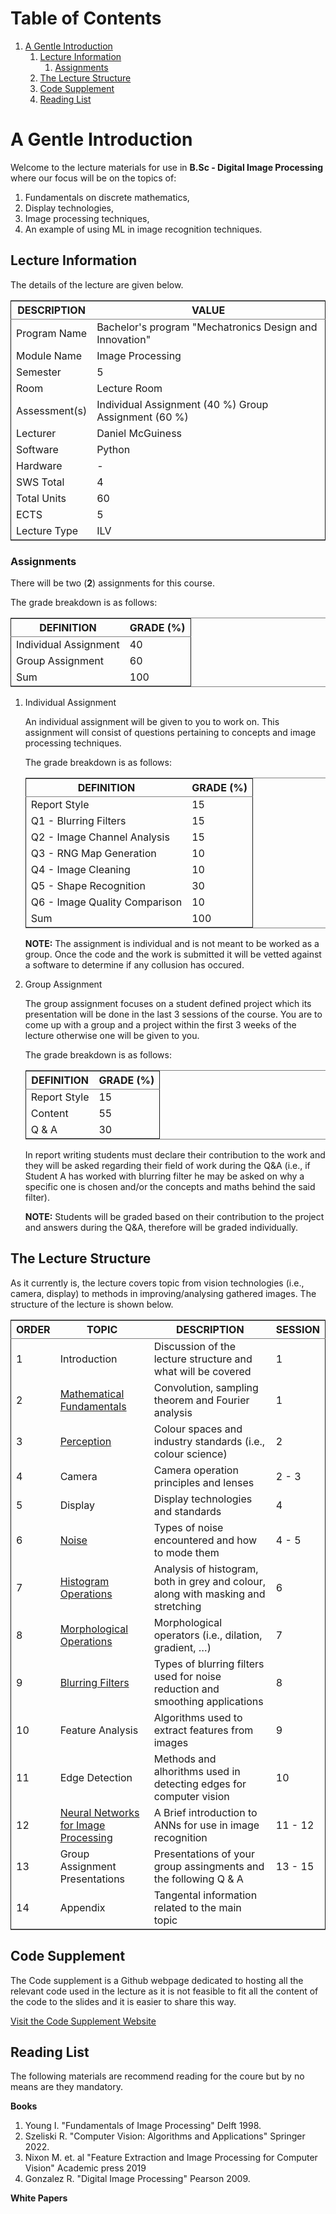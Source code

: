 
# Table of Contents

1.  [A Gentle Introduction](#orgf9d4f1c)
    1.  [Lecture Information](#org33b5f32)
        1.  [Assignments](#orgf7e9b9e)
    2.  [The Lecture Structure](#orgb5cae0e)
    3.  [Code Supplement](#org94a0f06)
    4.  [Reading List](#org159a80f)


<a id="orgf9d4f1c"></a>

# A Gentle Introduction

Welcome to the lecture materials for use in **B.Sc - Digital Image Processing** where our
focus will be on the topics of:

1.  Fundamentals on discrete mathematics,
2.  Display technologies,
3.  Image processing techniques,
4.  An example of using ML in image recognition techniques.


<a id="org33b5f32"></a>

## Lecture Information

The details of the lecture are given below.

<table border="2" cellspacing="0" cellpadding="6" rules="groups" frame="hsides">


<colgroup>
<col  class="org-left" />

<col  class="org-left" />
</colgroup>
<thead>
<tr>
<th scope="col" class="org-left">DESCRIPTION</th>
<th scope="col" class="org-left">VALUE</th>
</tr>
</thead>

<tbody>
<tr>
<td class="org-left">Program Name</td>
<td class="org-left">Bachelor's program "Mechatronics Design and Innovation"</td>
</tr>


<tr>
<td class="org-left">Module Name</td>
<td class="org-left">Image Processing</td>
</tr>


<tr>
<td class="org-left">Semester</td>
<td class="org-left">5</td>
</tr>


<tr>
<td class="org-left">Room</td>
<td class="org-left">Lecture Room</td>
</tr>


<tr>
<td class="org-left">Assessment(s)</td>
<td class="org-left">Individual Assignment (40 %) Group Assignment (60 %)</td>
</tr>


<tr>
<td class="org-left">Lecturer</td>
<td class="org-left">Daniel McGuiness</td>
</tr>


<tr>
<td class="org-left">Software</td>
<td class="org-left">Python</td>
</tr>


<tr>
<td class="org-left">Hardware</td>
<td class="org-left">-</td>
</tr>


<tr>
<td class="org-left">SWS Total</td>
<td class="org-left">4</td>
</tr>


<tr>
<td class="org-left">Total Units</td>
<td class="org-left">60</td>
</tr>


<tr>
<td class="org-left">ECTS</td>
<td class="org-left">5</td>
</tr>


<tr>
<td class="org-left">Lecture Type</td>
<td class="org-left">ILV</td>
</tr>
</tbody>
</table>


<a id="orgf7e9b9e"></a>

### Assignments

There will be two (**2**) assignments for this course.

The grade breakdown is as follows:

<table border="2" cellspacing="0" cellpadding="6" rules="groups" frame="hsides">


<colgroup>
<col  class="org-left" />

<col  class="org-right" />
</colgroup>
<thead>
<tr>
<th scope="col" class="org-left">DEFINITION</th>
<th scope="col" class="org-right">GRADE (%)</th>
</tr>
</thead>

<tbody>
<tr>
<td class="org-left">Individual Assignment</td>
<td class="org-right">40</td>
</tr>


<tr>
<td class="org-left">Group Assignment</td>
<td class="org-right">60</td>
</tr>


<tr>
<td class="org-left">Sum</td>
<td class="org-right">100</td>
</tr>
</tbody>
</table>

1.  Individual Assignment

    An individual assignment will be given to you to work on. This assignment will consist of
    questions pertaining to concepts and image processing techniques.
    
    The grade breakdown is as follows:
    
    <table border="2" cellspacing="0" cellpadding="6" rules="groups" frame="hsides">
    
    
    <colgroup>
    <col  class="org-left" />
    
    <col  class="org-right" />
    </colgroup>
    <thead>
    <tr>
    <th scope="col" class="org-left">DEFINITION</th>
    <th scope="col" class="org-right">GRADE (%)</th>
    </tr>
    </thead>
    
    <tbody>
    <tr>
    <td class="org-left">Report Style</td>
    <td class="org-right">15</td>
    </tr>
    
    
    <tr>
    <td class="org-left">Q1 - Blurring Filters</td>
    <td class="org-right">15</td>
    </tr>
    
    
    <tr>
    <td class="org-left">Q2 - Image Channel Analysis</td>
    <td class="org-right">15</td>
    </tr>
    
    
    <tr>
    <td class="org-left">Q3 - RNG Map Generation</td>
    <td class="org-right">10</td>
    </tr>
    
    
    <tr>
    <td class="org-left">Q4 - Image Cleaning</td>
    <td class="org-right">10</td>
    </tr>
    
    
    <tr>
    <td class="org-left">Q5 - Shape Recognition</td>
    <td class="org-right">30</td>
    </tr>
    
    
    <tr>
    <td class="org-left">Q6 - Image Quality Comparison</td>
    <td class="org-right">10</td>
    </tr>
    
    
    <tr>
    <td class="org-left">Sum</td>
    <td class="org-right">100</td>
    </tr>
    </tbody>
    </table>
    
    **NOTE:** The assignment is individual and is not meant to be worked as a group. Once the
    code and the work is submitted it will be vetted against a software to determine
    if any collusion has occured.

2.  Group Assignment

    The group assignment focuses on a student defined project which its presentation will be
    done in the last 3 sessions of the course. You are to come up with a group and a project
    within the first 3 weeks of the lecture otherwise one will be given to you.
    
    The grade breakdown is as follows:
    
    <table border="2" cellspacing="0" cellpadding="6" rules="groups" frame="hsides">
    
    
    <colgroup>
    <col  class="org-left" />
    
    <col  class="org-right" />
    </colgroup>
    <thead>
    <tr>
    <th scope="col" class="org-left">DEFINITION</th>
    <th scope="col" class="org-right">GRADE (%)</th>
    </tr>
    </thead>
    
    <tbody>
    <tr>
    <td class="org-left">Report Style</td>
    <td class="org-right">15</td>
    </tr>
    
    
    <tr>
    <td class="org-left">Content</td>
    <td class="org-right">55</td>
    </tr>
    
    
    <tr>
    <td class="org-left">Q &amp; A</td>
    <td class="org-right">30</td>
    </tr>
    </tbody>
    </table>
    
    In report writing students must declare their contribution to the work and they will be
    asked regarding their field of work during the Q&A (i.e., if Student A has worked with
    blurring filter he may be asked on why a specific one is chosen and/or the concepts and
    maths behind the said filter).
    
    **NOTE:** Students will be graded based on their contribution to the project and answers
    during the Q&A, therefore will be graded individually.


<a id="orgb5cae0e"></a>

## The Lecture Structure

As it currently is, the lecture covers topic from vision technologies (i.e., camera, display) to
methods in improving/analysing gathered images. The structure of the lecture is shown below.

<table border="2" cellspacing="0" cellpadding="6" rules="groups" frame="hsides">


<colgroup>
<col  class="org-right" />

<col  class="org-left" />

<col  class="org-left" />

<col  class="org-right" />
</colgroup>
<thead>
<tr>
<th scope="col" class="org-right">ORDER</th>
<th scope="col" class="org-left">TOPIC</th>
<th scope="col" class="org-left">DESCRIPTION</th>
<th scope="col" class="org-right">SESSION</th>
</tr>
</thead>

<tbody>
<tr>
<td class="org-right">1</td>
<td class="org-left">Introduction</td>
<td class="org-left">Discussion of the lecture structure and what will be covered</td>
<td class="org-right">1</td>
</tr>


<tr>
<td class="org-right">2</td>
<td class="org-left"><a href="file:///Users/danielmcguiness/GitHub/MCI-Source-Files/(BSc - Lecture) Digital Image Processing/Lecture Slides/DIP Slide/codes/Mathematical-Fundamentals.html">Mathematical Fundamentals</a></td>
<td class="org-left">Convolution, sampling theorem and Fourier analysis</td>
<td class="org-right">1</td>
</tr>


<tr>
<td class="org-right">3</td>
<td class="org-left"><a href="file:///Users/danielmcguiness/GitHub/MCI-Source-Files/(BSc - Lecture) Digital Image Processing/Lecture Slides/DIP Slide/codes/Perception.html">Perception</a></td>
<td class="org-left">Colour spaces and industry standards (i.e., colour science)</td>
<td class="org-right">2</td>
</tr>


<tr>
<td class="org-right">4</td>
<td class="org-left">Camera</td>
<td class="org-left">Camera operation principles and lenses</td>
<td class="org-right">2 - 3</td>
</tr>


<tr>
<td class="org-right">5</td>
<td class="org-left">Display</td>
<td class="org-left">Display technologies and standards</td>
<td class="org-right">4</td>
</tr>


<tr>
<td class="org-right">6</td>
<td class="org-left"><a href="file:///Users/danielmcguiness/GitHub/MCI-Source-Files/(BSc - Lecture) Digital Image Processing/Lecture Slides/DIP Slide/codes/Noise.corg">Noise</a></td>
<td class="org-left">Types of noise encountered and how to mode them</td>
<td class="org-right">4 -  5</td>
</tr>


<tr>
<td class="org-right">7</td>
<td class="org-left"><a href="file:///Users/danielmcguiness/GitHub/MCI-Source-Files/(BSc - Lecture) Digital Image Processing/Lecture Slides/DIP Slide/codes/Histogram-Operations.corg">Histogram Operations</a></td>
<td class="org-left">Analysis of histogram, both in grey and colour, along with masking and stretching</td>
<td class="org-right">6</td>
</tr>


<tr>
<td class="org-right">8</td>
<td class="org-left"><a href="file:///Users/danielmcguiness/GitHub/MCI-Source-Files/(BSc - Lecture) Digital Image Processing/Lecture Slides/DIP Slide/codes/Morphological-Operations.corg">Morphological Operations</a></td>
<td class="org-left">Morphological operators (i.e., dilation, gradient, &#x2026;)</td>
<td class="org-right">7</td>
</tr>


<tr>
<td class="org-right">9</td>
<td class="org-left"><a href="file:///Users/danielmcguiness/GitHub/MCI-Source-Files/(BSc - Lecture) Digital Image Processing/Lecture Slides/DIP Slide/codes/Blurring-Filters.corg">Blurring Filters</a></td>
<td class="org-left">Types of blurring filters used for noise reduction and smoothing applications</td>
<td class="org-right">8</td>
</tr>


<tr>
<td class="org-right">10</td>
<td class="org-left">Feature Analysis</td>
<td class="org-left">Algorithms used to extract features from images</td>
<td class="org-right">9</td>
</tr>


<tr>
<td class="org-right">11</td>
<td class="org-left">Edge Detection</td>
<td class="org-left">Methods and alhorithms used in detecting edges for computer vision</td>
<td class="org-right">10</td>
</tr>


<tr>
<td class="org-right">12</td>
<td class="org-left"><a href="file:///Users/danielmcguiness/GitHub/MCI-Source-Files/(BSc - Lecture) Digital Image Processing/Lecture Slides/DIP Slide/codes/Neural-Networks-for-Image-Processing.corg">Neural Networks for Image Processing</a></td>
<td class="org-left">A Brief introduction to ANNs for use in image recognition</td>
<td class="org-right">11 - 12</td>
</tr>


<tr>
<td class="org-right">13</td>
<td class="org-left">Group Assignment Presentations</td>
<td class="org-left">Presentations of your group assingments and the following Q &amp; A</td>
<td class="org-right">13 - 15</td>
</tr>


<tr>
<td class="org-right">14</td>
<td class="org-left">Appendix</td>
<td class="org-left">Tangental information related to the main topic</td>
<td class="org-right">&#xa0;</td>
</tr>
</tbody>
</table>


<a id="org94a0f06"></a>

## Code Supplement

The Code supplement is a Github webpage dedicated to hosting all the relevant code used in the lecture as
it is not feasible to fit all the content of the code to the slides and it is easier to share this way.

[Visit the Code Supplement Website](https://dtmc0945.github.io/L-MCI-BSc-Digital-Image-Processing/)


<a id="org159a80f"></a>

## Reading List

The following materials are recommend reading for the coure but by no means are they
mandatory.

**Books**

1.  Young I. "Fundamentals of Image Processing" Delft 1998.
2.  Szeliski R. "Computer Vision: Algorithms and Applications" Springer 2022.
3.  Nixon M. et. al "Feature Extraction and Image Processing for Computer Vision" Academic press 2019
4.  Gonzalez R. "Digital Image Processing" Pearson 2009.

**White Papers**


